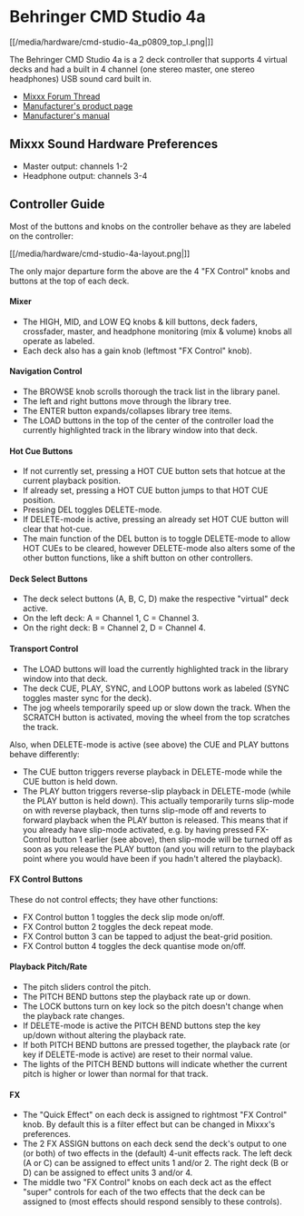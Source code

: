 # Behringer CMD Studio 4a

[[/media/hardware/cmd-studio-4a_p0809_top_l.png|]]

The Behringer CMD Studio 4a is a 2 deck controller that supports 4
virtual decks and had a built in 4 channel (one stereo master, one
stereo headphones) USB sound card built in.

  - [Mixxx Forum
    Thread](http://www.mixxx.org/forums/viewtopic.php?f=7&t=7868)
  - [Manufacturer's product
    page](http://www.music-group.com/Categories/Behringer/Computer-Audio/DJ-Controllers/CMD-STUDIO-4a/p/P0809/Features)
  - [Manufacturer's
    manual](https://media.music-group.com/media/PLM/data/docs/P0809/CMD-STUDIO-4A_QSG_WW.pdf)

## Mixxx Sound Hardware Preferences

  - Master output: channels 1-2
  - Headphone output: channels 3-4

## Controller Guide

Most of the buttons and knobs on the controller behave as they are
labeled on the controller:

[[/media/hardware/cmd-studio-4a-layout.png|]]

The only major departure form the above are the 4 "FX Control" knobs and
buttons at the top of each deck.

#### Mixer

  - The HIGH, MID, and LOW EQ knobs & kill buttons, deck faders,
    crossfader, master, and headphone monitoring (mix & volume) knobs
    all operate as labeled.
  - Each deck also has a gain knob (leftmost "FX Control" knob).

#### Navigation Control

  - The BROWSE knob scrolls thorough the track list in the library
    panel.
  - The left and right buttons move through the library tree.
  - The ENTER button expands/collapses library tree items.
  - The LOAD buttons in the top of the center of the controller load the
    currently highlighted track in the library window into that deck.

#### Hot Cue Buttons

  - If not currently set, pressing a HOT CUE button sets that hotcue at
    the current playback position.
  - If already set, pressing a HOT CUE button jumps to that HOT CUE
    position.
  - Pressing DEL toggles DELETE-mode.
  - If DELETE-mode is active, pressing an already set HOT CUE button
    will clear that hot-cue. 
  - The main function of the DEL button is to toggle DELETE-mode to
    allow HOT CUEs to be cleared, however DELETE-mode also alters some
    of the other button functions, like a shift button on other
    controllers.

#### Deck Select Buttons

  - The deck select buttons (A, B, C, D) make the respective "virtual"
    deck active.
  - On the left deck: A = Channel 1, C = Channel 3.
  - On the right deck: B = Channel 2, D = Channel 4.

#### Transport Control

  - The LOAD buttons will load the currently highlighted track in the
    library window into that deck.
  - The deck CUE, PLAY, SYNC, and LOOP buttons work as labeled (SYNC
    toggles master sync for the deck).
  - The jog wheels temporarily speed up or slow down the track. When the
    SCRATCH button is activated, moving the wheel from the top scratches
    the track.

Also, when DELETE-mode is active (see above) the CUE and PLAY buttons
behave differently:

  - The CUE button triggers reverse playback in DELETE-mode while the
    CUE button is held down.
  - The PLAY button triggers reverse-slip playback in DELETE-mode (while
    the PLAY button is held down). This actually temporarily turns
    slip-mode on with reverse playback, then turns slip-mode off and
    reverts to forward playback when the PLAY button is released. This
    means that if you already have slip-mode activated, e.g. by having
    pressed FX-Control button 1 earlier (see above), then slip-mode will
    be turned off as soon as you release the PLAY button (and you will
    return to the playback point where you would have been if you hadn't
    altered the playback).

#### FX Control Buttons

These do not control effects; they have other functions:

  - FX Control button 1 toggles the deck slip mode on/off.
  - FX Control button 2 toggles the deck repeat mode.
  - FX Control button 3 can be tapped to adjust the beat-grid position.
  - FX Control button 4 toggles the deck quantise mode on/off.

#### Playback Pitch/Rate

  - The pitch sliders control the pitch.
  - The PITCH BEND buttons step the playback rate up or down.
  - The LOCK buttons turn on key lock so the pitch doesn't change when
    the playback rate changes.
  - If DELETE-mode is active the PITCH BEND buttons step the key up/down
    without altering the playback rate.
  - If both PITCH BEND buttons are pressed together, the playback rate
    (or key if DELETE-mode is active) are reset to their normal value.
  - The lights of the PITCH BEND buttons will indicate whether the
    current pitch is higher or lower than normal for that track.

#### FX

  - The "Quick Effect" on each deck is assigned to rightmost "FX
    Control" knob. By default this is a filter effect but can be changed
    in Mixxx's preferences.
  - The 2 FX ASSIGN buttons on each deck send the deck's output to one
    (or both) of two effects in the (default) 4-unit effects rack. The
    left deck (A or C) can be assigned to effect units 1 and/or 2. The
    right deck (B or D) can be assigned to effect units 3 and/or 4.
  - The middle two "FX Control" knobs on each deck act as the effect
    "super" controls for each of the two effects that the deck can be
    assigned to (most effects should respond sensibly to these
    controls).
